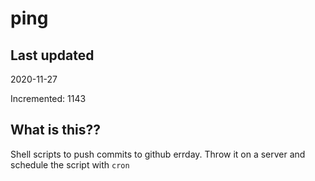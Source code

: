 # ping

## Last updated
2020-11-27

Incremented: 1143

## What is this??
Shell scripts to push commits to github errday. Throw it on a server and schedule the script with `cron`
